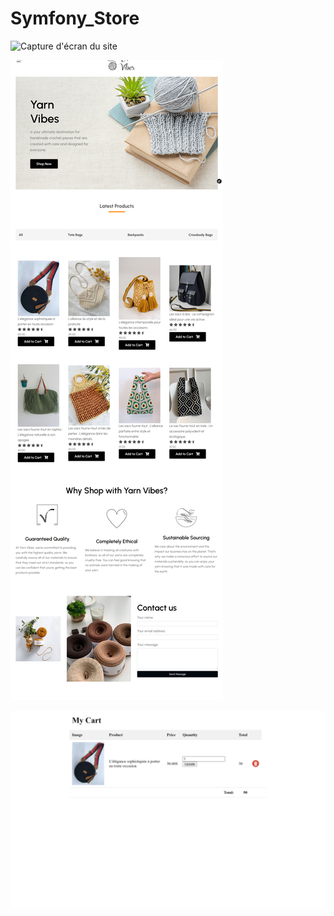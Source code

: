 ﻿# Symfony_Store
![Capture d'écran du site](https://github.com/souha-ila/Symfony_Store-main/blob/master/public/11.png)


![Capture d'écran du site](https://github.com/souha-ila/Symfony_Store-main/blob/master/public/2.png)


![Capture d'écran du site](https://github.com/souha-ila/Symfony_Store-main/blob/master/public/1.png)

